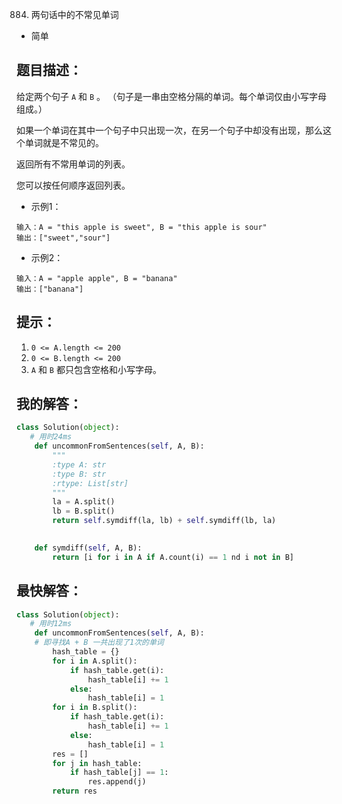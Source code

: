 0884. 两句话中的不常见单词

- 简单

## 题目描述：
给定两个句子 `A` 和 `B` 。 （句子是一串由空格分隔的单词。每个单词仅由小写字母组成。）

如果一个单词在其中一个句子中只出现一次，在另一个句子中却没有出现，那么这个单词就是不常见的。

返回所有不常用单词的列表。

您可以按任何顺序返回列表。


- 示例1：
```
输入：A = "this apple is sweet", B = "this apple is sour"
输出：["sweet","sour"]
```

- 示例2：
```
输入：A = "apple apple", B = "banana"
输出：["banana"]
```


## 提示：
1. `0 <= A.length <= 200`
2. `0 <= B.length <= 200`
3. `A` 和 `B` 都只包含空格和小写字母。

## 我的解答：
``` python
class Solution(object):
   # 用时24ms
    def uncommonFromSentences(self, A, B):
        """
        :type A: str
        :type B: str
        :rtype: List[str]
        """
        la = A.split()
        lb = B.split()
        return self.symdiff(la, lb) + self.symdiff(lb, la)
    

    def symdiff(self, A, B):
        return [i for i in A if A.count(i) == 1 nd i not in B]
```

## 最快解答：
```python
class Solution(object):
   # 用时12ms
    def uncommonFromSentences(self, A, B):
    # 即寻找A + B 一共出现了1次的单词
        hash_table = {}
        for i in A.split():
            if hash_table.get(i):
                hash_table[i] += 1
            else:
                hash_table[i] = 1
        for i in B.split():
            if hash_table.get(i):
                hash_table[i] += 1
            else:
                hash_table[i] = 1
        res = []
        for j in hash_table:
            if hash_table[j] == 1:
                res.append(j)
        return res
```
